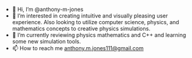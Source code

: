 - 👋 Hi, I’m @anthony-m-jones
- 👀 I’m interested in creating intuitive and visually pleasing user experience. Also looking to utilize computer science, physics, and mathematics concepts to creative physics simulations.
- 🌱 I’m currently reviewing physics mathematics and C++ and learning some new simulation tools.
- 📫 How to reach me anthony.m.jones111@gmail.com

<!---
anthony-m-jones/anthony-m-jones is a ✨ special ✨ repository because its `README.md` (this file) appears on your GitHub profile.
You can click the Preview link to take a look at your changes.
--->
